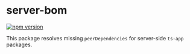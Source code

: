 # server-bom

[![npm version](https://badge.fury.io/js/%40ts-app%2Fserver-bom.svg)](https://badge.fury.io/js/%40ts-app%2Fserver-bom)

This package resolves missing `peerDependencies` for server-side `ts-app` packages.

